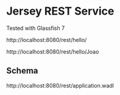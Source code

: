 # Jersey REST Service

Tested with Glassfish 7

http://localhost:8080/rest/hello/
        
http://localhost:8080/rest/hello/Joao

## Schema 
http://localhost:8080/rest/application.wadl

